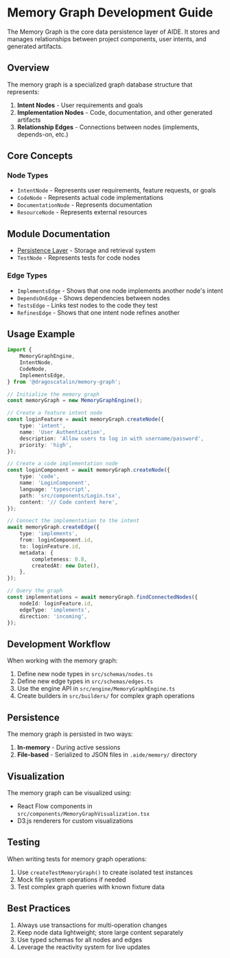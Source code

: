 # Memory Graph Development Guide

The Memory Graph is the core data persistence layer of AIDE. It stores and manages relationships between project components, user intents, and generated artifacts.

## Overview

The memory graph is a specialized graph database structure that represents:

1. **Intent Nodes** - User requirements and goals
2. **Implementation Nodes** - Code, documentation, and other generated artifacts
3. **Relationship Edges** - Connections between nodes (implements, depends-on, etc.)

## Core Concepts

### Node Types

- `IntentNode` - Represents user requirements, feature requests, or goals
- `CodeNode` - Represents actual code implementations
- `DocumentationNode` - Represents documentation
- `ResourceNode` - Represents external resources

## Module Documentation

- [Persistence Layer](./docs/persistence.md) - Storage and retrieval system
- `TestNode` - Represents tests for code nodes

### Edge Types

- `ImplementsEdge` - Shows that one node implements another node's intent
- `DependsOnEdge` - Shows dependencies between nodes
- `TestsEdge` - Links test nodes to the code they test
- `RefinesEdge` - Shows that one intent node refines another

## Usage Example

```typescript
import {
	MemoryGraphEngine,
	IntentNode,
	CodeNode,
	ImplementsEdge,
} from '@dragoscatalin/memory-graph';

// Initialize the memory graph
const memoryGraph = new MemoryGraphEngine();

// Create a feature intent node
const loginFeature = await memoryGraph.createNode({
	type: 'intent',
	name: 'User Authentication',
	description: 'Allow users to log in with username/password',
	priority: 'high',
});

// Create a code implementation node
const loginComponent = await memoryGraph.createNode({
	type: 'code',
	name: 'LoginComponent',
	language: 'typescript',
	path: 'src/components/Login.tsx',
	content: '// Code content here',
});

// Connect the implementation to the intent
await memoryGraph.createEdge({
	type: 'implements',
	from: loginComponent.id,
	to: loginFeature.id,
	metadata: {
		completeness: 0.8,
		createdAt: new Date(),
	},
});

// Query the graph
const implementations = await memoryGraph.findConnectedNodes({
	nodeId: loginFeature.id,
	edgeType: 'implements',
	direction: 'incoming',
});
```

## Development Workflow

When working with the memory graph:

1. Define new node types in `src/schemas/nodes.ts`
2. Define new edge types in `src/schemas/edges.ts`
3. Use the engine API in `src/engine/MemoryGraphEngine.ts`
4. Create builders in `src/builders/` for complex graph operations

## Persistence

The memory graph is persisted in two ways:

1. **In-memory** - During active sessions
2. **File-based** - Serialized to JSON files in `.aide/memory/` directory

## Visualization

The memory graph can be visualized using:

- React Flow components in `src/components/MemoryGraphVisualization.tsx`
- D3.js renderers for custom visualizations

## Testing

When writing tests for memory graph operations:

1. Use `createTestMemoryGraph()` to create isolated test instances
2. Mock file system operations if needed
3. Test complex graph queries with known fixture data

## Best Practices

1. Always use transactions for multi-operation changes
2. Keep node data lightweight; store large content separately
3. Use typed schemas for all nodes and edges
4. Leverage the reactivity system for live updates
